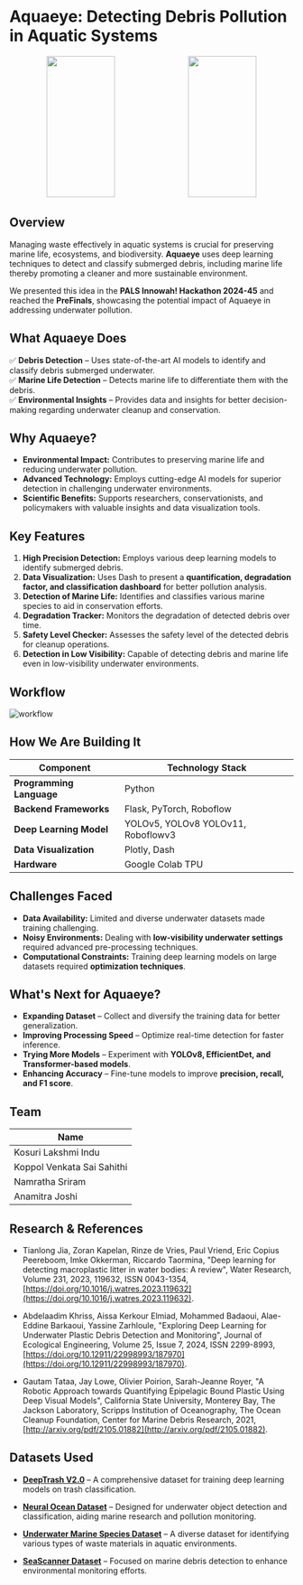 # Aquaeye: Detecting Debris Pollution in Aquatic Systems  

<p align="center">
    <img src="https://github.com/user-attachments/assets/8918405f-55c9-4299-9655-64c3efdf0d04" width="49%" height="250px" style="object-fit: cover;">
    <img src="https://github.com/user-attachments/assets/cf2e3094-09a9-454e-aa76-e1d3f62c1eac" width="49%" height="250px" style="object-fit: cover;">
</p>

## Overview  

Managing waste effectively in aquatic systems is crucial for preserving marine life, ecosystems, and biodiversity. **Aquaeye** uses deep learning techniques to detect and classify submerged debris, including marine life thereby promoting a cleaner and more sustainable environment.  

We presented this idea in the **PALS Innowah! Hackathon 2024-45** and reached the **PreFinals**, showcasing the potential impact of Aquaeye in addressing underwater pollution.

## What Aquaeye Does  

✅ **Debris Detection** – Uses state-of-the-art AI models to identify and classify debris submerged underwater.  
✅ **Marine Life Detection** – Detects marine life to differentiate them with the debris.  
✅ **Environmental Insights** – Provides data and insights for better decision-making regarding underwater cleanup and conservation.  

## Why Aquaeye?  

- **Environmental Impact:** Contributes to preserving marine life and reducing underwater pollution.  
- **Advanced Technology:** Employs cutting-edge AI models for superior detection in challenging underwater environments.  
- **Scientific Benefits:** Supports researchers, conservationists, and policymakers with valuable insights and data visualization tools.  
## Key Features  

1. **High Precision Detection:** Employs various deep learning models to identify submerged debris.  
2. **Data Visualization:** Uses Dash to present a **quantification, degradation factor, and classification dashboard** for better pollution analysis.  
3. **Detection of Marine Life:** Identifies and classifies various marine species to aid in conservation efforts.  
4. **Degradation Tracker:** Monitors the degradation of detected debris over time.  
5. **Safety Level Checker:** Assesses the safety level of the detected debris for cleanup operations.  
6. **Detection in Low Visibility:** Capable of detecting debris and marine life even in low-visibility underwater environments.  

## Workflow

![workflow](https://github.com/user-attachments/assets/91ab045d-fc18-48b0-b9b4-330906752464)


## How We Are Building It  

| **Component**           | **Technology Stack**                          |
|------------------------|----------------------------------------------|
| **Programming Language** | Python                                      |
| **Backend Frameworks**   | Flask, PyTorch, Roboflow                    |
| **Deep Learning Model**  | YOLOv5, YOLOv8 YOLOv11, Roboflowv3          |
| **Data Visualization**   | Plotly, Dash                                |
| **Hardware**             | Google Colab TPU                            |

## Challenges Faced  

- **Data Availability:** Limited and diverse underwater datasets made training challenging.  
- **Noisy Environments:** Dealing with **low-visibility underwater settings** required advanced pre-processing techniques.  
- **Computational Constraints:** Training deep learning models on large datasets required **optimization techniques**.  

## What's Next for Aquaeye?  

- **Expanding Dataset** – Collect and diversify the training data for better generalization.  
- **Improving Processing Speed** – Optimize real-time detection for faster inference.  
- **Trying More Models** – Experiment with **YOLOv8, EfficientDet, and Transformer-based models**.  
- **Enhancing Accuracy** – Fine-tune models to improve **precision, recall, and F1 score**.

## Team

| **Name**           | 
|--------------------|
| Kosuri Lakshmi Indu          | 
| Koppol Venkata Sai Sahithi         |
| Namratha Sriram      |  
| Anamitra Joshi          | 

## Research & References

- Tianlong Jia, Zoran Kapelan, Rinze de Vries, Paul Vriend, Eric Copius Peereboom, Imke Okkerman, Riccardo Taormina, "Deep learning for detecting macroplastic litter in water bodies: A review", Water Research, Volume 231, 2023, 119632, ISSN 0043-1354, [https://doi.org/10.1016/j.watres.2023.119632](https://doi.org/10.1016/j.watres.2023.119632).  

- Abdelaadim Khriss, Aissa Kerkour Elmiad, Mohammed Badaoui, Alae-Eddine Barkaoui, Yassine Zarhloule, "Exploring Deep Learning for Underwater Plastic Debris Detection and Monitoring", Journal of Ecological Engineering, Volume 25, Issue 7, 2024, ISSN 2299-8993, [https://doi.org/10.12911/22998993/187970](https://doi.org/10.12911/22998993/187970).  

- Gautam Tataa, Jay Lowe, Olivier Poirion, Sarah-Jeanne Royer, "A Robotic Approach towards Quantifying Epipelagic Bound Plastic Using Deep Visual Models", California State University, Monterey Bay, The Jackson Laboratory, Scripps Institution of Oceanography, The Ocean Cleanup Foundation, Center for Marine Debris Research, 2021, [http://arxiv.org/pdf/2105.01882](http://arxiv.org/pdf/2105.01882).  

## Datasets Used  

- **[DeepTrash V2.0](https://universe.roboflow.com/yolov5-thesis-paper/deeptrash-v2.0/dataset/4)** – A comprehensive dataset for training deep learning models on trash classification.  

- **[Neural Ocean Dataset](https://universe.roboflow.com/neural-ocean/neural_ocean)** – Designed for underwater object detection and classification, aiding marine research and pollution monitoring.  

- **[Underwater Marine Species Dataset](https://universe.roboflow.com/california-state-university-east-bay-wkf0d/underwater-marine-species/model/6)** – A diverse dataset for identifying various types of waste materials in aquatic environments.  

- **[SeaScanner Dataset](https://universe.roboflow.com/hbjl/seascanner)** – Focused on marine debris detection to enhance environmental monitoring efforts.


